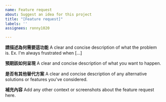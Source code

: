 ```yaml
---
name: Feature request
about: Suggest an idea for this project
title: "[Feature request]"
labels: ''
assignees: ronny1020

---
```


**請描述為何需要這功能**
A clear and concise description of what the problem is. Ex. I'm always frustrated when [...]

**預期該如何呈現**
A clear and concise description of what you want to happen.

**是否有其他替代方案**
A clear and concise description of any alternative solutions or features you've considered.

**補充內容**
Add any other context or screenshots about the feature request here.
